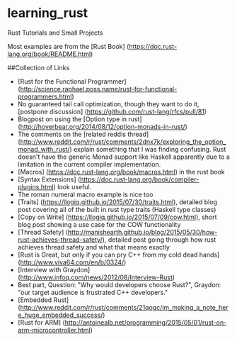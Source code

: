 # learning_rust
Rust Tutorials and Small Projects

Most examples are from the [Rust Book] (https://doc.rust-lang.org/book/README.html)

##Collection of Links

* [Rust for the Functional Programmer] (http://science.raphael.poss.name/rust-for-functional-programmers.html)
 * No guaranteed tail call optimization, though they want to do it, [postpone discussion] (https://github.com/rust-lang/rfcs/pull/81)
* Blogpost on using the [Option type in rust] (http://hoverbear.org/2014/08/12/option-monads-in-rust/)
 * The comments on the [related reddis thread] (http://www.reddit.com/r/rust/comments/2dnx7k/exploring_the_option_monad_with_rust/) explain something that I was finding confusing.  Rust doesn't have the generic Monad support like Haskell apparently due to a limitation in the current compiler implementation.
* [Macros] (https://doc.rust-lang.org/book/macros.html) in the rust book
* [Syntax Extensions] (https://doc.rust-lang.org/book/compiler-plugins.html) look useful.
 * The roman numeral macro example is nice too
* [Traits] (https://llogiq.github.io/2015/07/30/traits.html), detailed blog post covering all of the built in rust type traits (Haskell type classes)
* [Copy on Write] (https://llogiq.github.io/2015/07/09/cow.html), short blog post showing a use case for the COW functionality
* [Thread Safety] (http://manishearth.github.io/blog/2015/05/30/how-rust-achieves-thread-safety/), detailed post going through how rust achieves thread safety and what that means exactly 
* [Rust is Great, but only if you can pry C++ from my cold dead hands] (http://www.viva64.com/en/b/0324/)
* [Interview with Graydon] (http://www.infoq.com/news/2012/08/Interview-Rust)
 * Best part, Question: "Why would developers choose Rust?", Graydon: "our target audience is frustrated C++ developers."
* [Embedded Rust] (http://www.reddit.com/r/rust/comments/21qogc/im_making_a_note_here_huge_embedded_success/)
* [Rust for ARM] (http://antoinealb.net/programming/2015/05/01/rust-on-arm-microcontroller.html)

